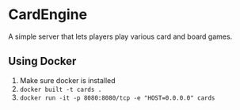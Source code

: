 # CardEngine

A simple server that lets players play various card and board games.

## Using Docker

1. Make sure docker is installed
2. `docker built -t cards .`
3. `docker run -it -p 8080:8080/tcp -e "HOST=0.0.0.0" cards`
